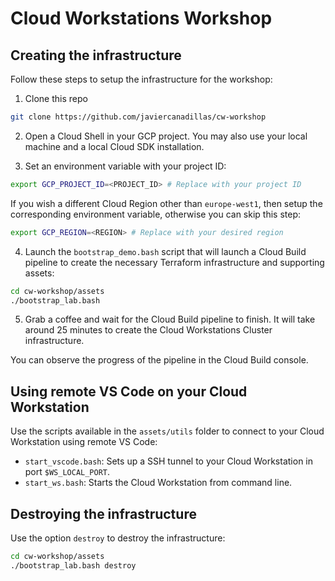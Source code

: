 # Cloud Workstations Workshop

## Creating the infrastructure

Follow these steps to setup the infrastructure for the workshop:

1. Clone this repo

```bash
git clone https://github.com/javiercanadillas/cw-workshop
```

2. Open a Cloud Shell in your GCP project. You may also use your local machine and a local Cloud SDK installation.

3. Set an environment variable with your project ID:

```bash
export GCP_PROJECT_ID=<PROJECT_ID> # Replace with your project ID
```

If you wish a different Cloud Region other than `europe-west1`, then setup the corresponding environment variable, otherwise you can skip this step:

```bash
export GCP_REGION=<REGION> # Replace with your desired region
```

4. Launch the `bootstrap_demo.bash` script that will launch a Cloud Build pipeline to create the necessary Terraform infrastructure and supporting assets:

```bash 
cd cw-workshop/assets
./bootstrap_lab.bash
```

5. Grab a coffee and wait for the Cloud Build pipeline to finish. It will take around 25 minutes to create the Cloud Workstations Cluster infrastructure.

You can observe the progress of the pipeline in the Cloud Build console.

## Using remote VS Code on your Cloud Workstation

Use the scripts available in the `assets/utils` folder to connect to your Cloud Workstation using remote VS Code:

- `start_vscode.bash`: Sets up a SSH tunnel to your Cloud Workstation in port `$WS_LOCAL_PORT`.
- `start_ws.bash`: Starts the Cloud Workstation from command line.

## Destroying the infrastructure

Use the option `destroy` to destroy the infrastructure:

```bash
cd cw-workshop/assets
./bootstrap_lab.bash destroy
```